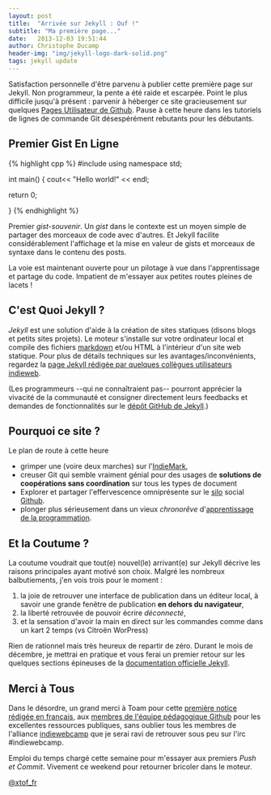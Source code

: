 ```yaml
---
layout: post
title:  "Arrivée sur Jekyll : Ouf !"
subtitle: "Ma première page..."
date:   2013-12-03 19:51:44
author: Christophe Ducamp
header-img: "img/jekyll-logo-dark-solid.png"
tags: jekyll update
---
```

Satisfaction personnelle d'être parvenu à publier cette première page sur Jekyll. Non programmeur, la pente a été raide et escarpée. Point le plus difficile jusqu'à présent : parvenir à héberger ce site gracieusement sur quelques [Pages Utilisateur de Github](http://xtof.me/w/Pages_GitHub). Pause à cette heure dans les tutoriels de lignes de commande Git désespérément rebutants pour les débutants.

## Premier Gist En Ligne

{% highlight cpp %}
#include <iostream>
using namespace std;

int main()
{
  cout<< "Hello world!" << endl;

  return 0;

}
{% endhighlight %}

Premier *gist-souvenir*. Un <dfn>gist</dfn> dans le contexte est un moyen simple de partager des morceaux de code avec d'autres. Et Jekyll facilite considérablement l'affichage et la mise en valeur de gists et morceaux de syntaxe dans le contenu des posts.

La voie est maintenant ouverte pour un pilotage à vue dans l'apprentissage et partage du code. Impatient de m'essayer aux petites routes pleines de lacets !

## C'est Quoi Jekyll ?  

<dfn>Jekyll</dfn> est une solution d'aide à la création de sites statiques (disons blogs et petits sites projets). Le moteur s'installe sur votre ordinateur local et compile des fichiers [markdown](http://daringfireball.net/projects/markdown/) et/ou HTML à l'intérieur d'un site web statique. Pour plus de détails techniques sur les avantages/inconvénients, regardez la [page Jekyll rédigée par quelques collègues utilisateurs indieweb](http://indiewebcamp.com/Jekyll).

(Les programmeurs --qui ne connaîtraient pas-- pourront apprécier la vivacité de la communauté et consigner directement leurs feedbacks et demandes de fonctionnalités sur le [dépôt GitHub de Jekyll][jekyll-gh].)

## Pourquoi ce site ?

Le plan de route <time class="dt-published" datetime="2013-12-03T22:12">à cette heure</time>

* grimper une (voire deux marches) sur l'[IndieMark](http://indiewebcamp.com/IndieMark),  
* creuser Git qui semble vraiment génial pour des usages de **solutions de coopérations sans coordination** sur tous les types de document
* Explorer et partager l'effervescence omniprésente sur le [silo](http://indiewebcamp.com/silo-fr) social [Github](http://indiewebcamp.com/Github).
* plonger plus sérieusement dans un vieux *chronorêve* d'[apprentissage de la programmation](http://christopheducamp.com/w/Apprendre_%C3%A0_coder).

## Et la Coutume ?  

La coutume voudrait que tout(e) nouvel(le) arrivant(e) sur Jekyll décrive les raisons principales ayant motivé son choix. Malgré les nombreux balbutiements, j'en vois trois pour le moment :

1. la joie de retrouver une interface de publication dans un éditeur local, à savoir une grande fenêtre de publication **en dehors du navigateur**,
2. la liberté retrouvée de pouvoir écrire *déconnecté*,
3. et la sensation d'avoir la main en direct sur les commandes comme dans un kart 2 temps (<troll>vs Citroën WorPress</troll>)

Rien de rationnel mais très heureux de repartir de zéro. Durant le mois de décembre, je mettrai en pratique et vous ferai un premier retour sur les quelques sections épineuses de la [documentation officielle Jekyll][jekyll].


## Merci à Tous

Dans le désordre, un grand merci à Toam pour cette [première notice rédigée en français](http://www.toam.fr/20-05-2013-guide-demarrage-jekyll/), aux  [membres de l'équipe pédagogique Github](https://github.com/ChristopheDucamp/following) pour les excellentes ressources publiques, sans oublier tous les membres de l'alliance [indiewebcamp](http://indiewebcamp.com) que je serai ravi de retrouver sous peu sur l'irc #indiewebcamp.

Emploi du temps chargé cette semaine pour m'essayer aux premiers *Push et Commit*. Vivement ce weekend pour retourner bricoler dans le moteur.

<span class="h-card" rel="me">[@xtof_fr](http://twitter.com/xtof_fr)</span>






[jekyll-gh]: https://github.com/mojombo/jekyll
[jekyll]:    http://jekyllrb.com
